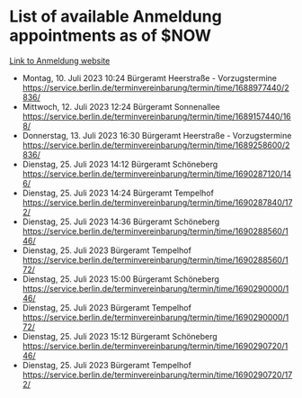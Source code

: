 # List of available Anmeldung appointments as of $NOW
[Link to Anmeldung website](https://service.berlin.de/terminvereinbarung/termin/tag.php?termin=1&anliegen[]=120686&dienstleisterlist=122210,122217,327316,122219,327312,122227,327314,122231,327346,122243,327348,122254,122252,329742,122260,329745,122262,329748,122271,327278,122273,327274,122277,327276,330436,122280,327294,122282,327290,122284,327292,122291,327270,122285,327266,122286,327264,122296,327268,150230,329760,122297,327286,122294,327284,122312,329763,122314,329775,122304,327330,122311,327334,122309,327332,317869,122281,327352,122279,329772,122283,122276,327324,122274,327326,122267,329766,122246,327318,122251,327320,122257,327322,122208,327298,122226,327300&herkunft=http%3A%2F%2Fservice.berlin.de%2Fdienstleistung%2F120686%2F)
- Montag, 10. Juli 2023 10:24 Bürgeramt Heerstraße - Vorzugstermine https://service.berlin.de/terminvereinbarung/termin/time/1688977440/2836/
- Mittwoch, 12. Juli 2023 12:24 Bürgeramt Sonnenallee https://service.berlin.de/terminvereinbarung/termin/time/1689157440/168/
- Donnerstag, 13. Juli 2023 16:30 Bürgeramt Heerstraße - Vorzugstermine https://service.berlin.de/terminvereinbarung/termin/time/1689258600/2836/
- Dienstag, 25. Juli 2023 14:12 Bürgeramt Schöneberg https://service.berlin.de/terminvereinbarung/termin/time/1690287120/146/
- Dienstag, 25. Juli 2023 14:24 Bürgeramt Tempelhof https://service.berlin.de/terminvereinbarung/termin/time/1690287840/172/
- Dienstag, 25. Juli 2023 14:36 Bürgeramt Schöneberg https://service.berlin.de/terminvereinbarung/termin/time/1690288560/146/
- Dienstag, 25. Juli 2023  Bürgeramt Tempelhof https://service.berlin.de/terminvereinbarung/termin/time/1690288560/172/
- Dienstag, 25. Juli 2023 15:00 Bürgeramt Schöneberg https://service.berlin.de/terminvereinbarung/termin/time/1690290000/146/
- Dienstag, 25. Juli 2023  Bürgeramt Tempelhof https://service.berlin.de/terminvereinbarung/termin/time/1690290000/172/
- Dienstag, 25. Juli 2023 15:12 Bürgeramt Schöneberg https://service.berlin.de/terminvereinbarung/termin/time/1690290720/146/
- Dienstag, 25. Juli 2023  Bürgeramt Tempelhof https://service.berlin.de/terminvereinbarung/termin/time/1690290720/172/

